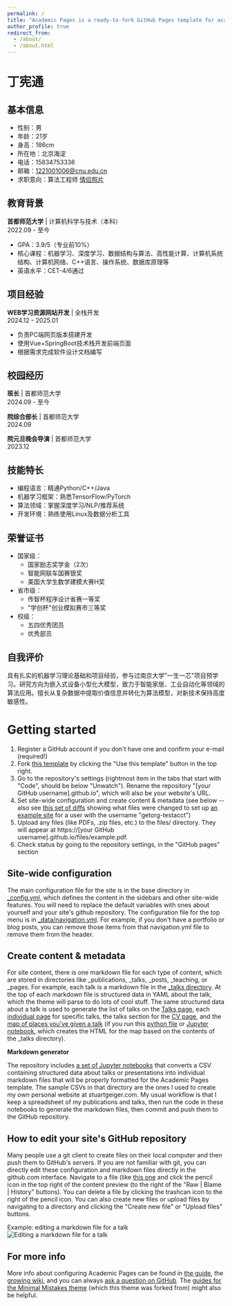 ```yaml
---
permalink: /
title: "Academic Pages is a ready-to-fork GitHub Pages template for academic personal websites"
author_profile: true
redirect_from: 
  - /about/
  - /about.html
---
```

# 丁宪通

## 基本信息
- 性别：男
- 年龄：21岁
- 身高：186cm
- 所在地：北京海淀
- 电话：15834753336
- 邮箱：1221001006@cnu.edu.cn
- 求职意向：算法工程师
  [情侣照片](../assets/1.jpg)
## 教育背景
**首都师范大学** | 计算机科学与技术（本科）  
2022.09 - 至今  
- GPA：3.9/5（专业前10%）
- 核心课程：机器学习、深度学习、数据结构与算法、高性能计算、计算机系统结构、计算机网络、C++语言、操作系统、数据库原理等
- 英语水平：CET-4/6通过

## 项目经验
**WEB学习资源网站开发** | 全栈开发  
2024.12 - 2025.01  
- 负责PC端网页版本搭建开发
- 使用Vue+SpringBoot技术栈开发前端页面
- 根据需求完成软件设计文档编写

## 校园经历
**班长** | 首都师范大学  
2024.09 - 至今

**院综合部长** | 首都师范大学  
2024.09  

**院元旦晚会导演** | 首都师范大学  
2023.12  

## 技能特长
- 编程语言：精通Python/C++/Java
- 机器学习框架：熟悉TensorFlow/PyTorch
- 算法领域：掌握深度学习/NLP/推荐系统
- 开发环境：熟练使用Linux及数据分析工具

## 荣誉证书
- 国家级：
  - 国家励志奖学金（2次）
  - 智能网联车国赛银奖
  - 美国大学生数学建模大赛H奖
- 省市级：
  - 传智杯程序设计省赛一等奖
  - "学创杯"创业模拟赛市三等奖
- 校级：
  - 五四优秀团员
  - 优秀部员

## 自我评价
具有扎实的机器学习理论基础和项目经验，参与过南京大学"一生一芯"项目预学习。研究方向为嵌入式设备小型化大模型，致力于智能家居、工业自动化等领域的算法应用。擅长从复杂数据中提取价值信息并转化为算法模型，对新技术保持高度敏感性。



Getting started
======
1. Register a GitHub account if you don't have one and confirm your e-mail (required!)
1. Fork [this template](https://github.com/academicpages/academicpages.github.io) by clicking the "Use this template" button in the top right. 
1. Go to the repository's settings (rightmost item in the tabs that start with "Code", should be below "Unwatch"). Rename the repository "[your GitHub username].github.io", which will also be your website's URL.
1. Set site-wide configuration and create content & metadata (see below -- also see [this set of diffs](http://archive.is/3TPas) showing what files were changed to set up [an example site](https://getorg-testacct.github.io) for a user with the username "getorg-testacct")
1. Upload any files (like PDFs, .zip files, etc.) to the files/ directory. They will appear at https://[your GitHub username].github.io/files/example.pdf.  
1. Check status by going to the repository settings, in the "GitHub pages" section

Site-wide configuration
------
The main configuration file for the site is in the base directory in [_config.yml](https://github.com/academicpages/academicpages.github.io/blob/master/_config.yml), which defines the content in the sidebars and other site-wide features. You will need to replace the default variables with ones about yourself and your site's github repository. The configuration file for the top menu is in [_data/navigation.yml](https://github.com/academicpages/academicpages.github.io/blob/master/_data/navigation.yml). For example, if you don't have a portfolio or blog posts, you can remove those items from that navigation.yml file to remove them from the header. 

Create content & metadata
------
For site content, there is one markdown file for each type of content, which are stored in directories like _publications, _talks, _posts, _teaching, or _pages. For example, each talk is a markdown file in the [_talks directory](https://github.com/academicpages/academicpages.github.io/tree/master/_talks). At the top of each markdown file is structured data in YAML about the talk, which the theme will parse to do lots of cool stuff. The same structured data about a talk is used to generate the list of talks on the [Talks page](https://academicpages.github.io/talks), each [individual page](https://academicpages.github.io/talks/2012-03-01-talk-1) for specific talks, the talks section for the [CV page](https://academicpages.github.io/cv), and the [map of places you've given a talk](https://academicpages.github.io/talkmap.html) (if you run this [python file](https://github.com/academicpages/academicpages.github.io/blob/master/talkmap.py) or [Jupyter notebook](https://github.com/academicpages/academicpages.github.io/blob/master/talkmap.ipynb), which creates the HTML for the map based on the contents of the _talks directory).

**Markdown generator**

The repository includes [a set of Jupyter notebooks](https://github.com/academicpages/academicpages.github.io/tree/master/markdown_generator
) that converts a CSV containing structured data about talks or presentations into individual markdown files that will be properly formatted for the Academic Pages template. The sample CSVs in that directory are the ones I used to create my own personal website at stuartgeiger.com. My usual workflow is that I keep a spreadsheet of my publications and talks, then run the code in these notebooks to generate the markdown files, then commit and push them to the GitHub repository.

How to edit your site's GitHub repository
------
Many people use a git client to create files on their local computer and then push them to GitHub's servers. If you are not familiar with git, you can directly edit these configuration and markdown files directly in the github.com interface. Navigate to a file (like [this one](https://github.com/academicpages/academicpages.github.io/blob/master/_talks/2012-03-01-talk-1.md) and click the pencil icon in the top right of the content preview (to the right of the "Raw | Blame | History" buttons). You can delete a file by clicking the trashcan icon to the right of the pencil icon. You can also create new files or upload files by navigating to a directory and clicking the "Create new file" or "Upload files" buttons. 

Example: editing a markdown file for a talk
![Editing a markdown file for a talk](/images/editing-talk.png)

For more info
------
More info about configuring Academic Pages can be found in [the guide](https://academicpages.github.io/markdown/), the [growing wiki](https://github.com/academicpages/academicpages.github.io/wiki), and you can always [ask a question on GitHub](https://github.com/academicpages/academicpages.github.io/discussions). The [guides for the Minimal Mistakes theme](https://mmistakes.github.io/minimal-mistakes/docs/configuration/) (which this theme was forked from) might also be helpful.
